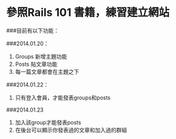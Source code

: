 # 參照Rails 101 書籍，練習建立網站


###目前有以下功能：

###2014.01.20：
1. Groups 新增主題功能
2. Posts  貼文章功能
3. 每一篇文章都會在主題之下


###2014.01.22：
1. 只有登入會員，才能發表groups和posts


###2014.01.23
1. 加入該group才能發表posts
2. 在後台可以顯示你發表過的文章和加入過的群組




